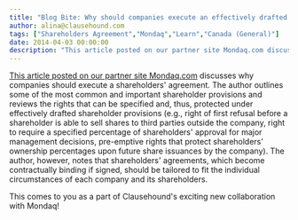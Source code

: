 ```yaml
---
title: "Blog Bite: Why should companies execute an effectively drafted shareholders' agreement?"
author: alina@clausehound.com
tags: ["Shareholders Agreement","Mondaq","Learn","Canada (General)"]
date: 2014-04-03 00:00:00
description: "This article posted on our partner site Mondaq.com discusses why companies should execute a shareholders' agreement. The author outlines some of the most common and important shareholder provisions a..."
---
```


[This article posted on our partner site Mondaq.com](http://www.mondaq.com/canada/x/304372/Shareholders/Should+Your+Company+Have+A+Shareholder+Agreement) discusses why companies should execute a shareholders' agreement. The author outlines some of the most common and important shareholder provisions and reviews the rights that can be specified and, thus, protected under effectively drafted shareholder provisions (e.g., right of first refusal before a shareholder is able to sell shares to third parties outside the company, right to require a specified percentage of shareholders' approval for major management decisions, pre-emptive rights that protect shareholders' ownership percentages upon future share issuances by the company). The author, however, notes that shareholders' agreements, which become contractually binding if signed, should be tailored to fit the individual circumstances of each company and its shareholders.

This comes to you as a part of Clausehound's exciting new collaboration with Mondaq!
